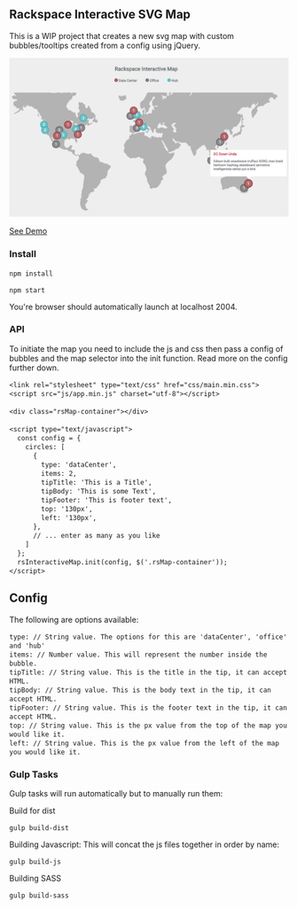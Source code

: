 ## Rackspace Interactive SVG Map
This is a WIP project that creates a new svg map with custom bubbles/tooltips created from a config using jQuery.

![alt text](rs-map-demo.png "")

[See Demo](https://0fb555c65f288d09a992-a2085a232a1d2a458a641f48ff12bf08.ssl.cf2.rackcdn.com/rs-jquery-map/index.html)

### Install
```
npm install
```
```
npm start
```
You're browser should automatically launch at localhost 2004.

### API
To initiate the map you need to include the js and css then pass a config of bubbles and the map selector into the init function. Read more on the config further down.
```
<link rel="stylesheet" type="text/css" href="css/main.min.css">
<script src="js/app.min.js" charset="utf-8"></script>

<div class="rsMap-container"></div>

<script type="text/javascript">
  const config = {
    circles: [
      {
        type: 'dataCenter',
        items: 2,
        tipTitle: 'This is a Title',
        tipBody: 'This is some Text',
        tipFooter: 'This is footer text',
        top: '130px',
        left: '130px',
      },
      // ... enter as many as you like
    ]
  };
  rsInteractiveMap.init(config, $('.rsMap-container'));
</script>
```

## Config
The following are options available:
```
type: // String value. The options for this are 'dataCenter', 'office' and 'hub'
items: // Number value. This will represent the number inside the bubble.
tipTitle: // String value. This is the title in the tip, it can accept HTML.
tipBody: // String value. This is the body text in the tip, it can accept HTML.
tipFooter: // String value. This is the footer text in the tip, it can accept HTML.
top: // String value. This is the px value from the top of the map you would like it.
left: // String value. This is the px value from the left of the map you would like it.
```

### Gulp Tasks
Gulp tasks will run automatically but to manually run them:

Build for dist
```
gulp build-dist
```

Building Javascript: This will concat the js files together in order by name:
```
gulp build-js
```

Building SASS
```
gulp build-sass
```
